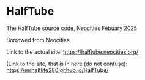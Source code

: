 # HalfTube
The HalfTube source code, Neocities Febuary 2025

Borrowed from Neocities

Link to the actual site: https://halftube.neocities.org/

(Link to the site, that is in here (do not confuse): https://mrhalflife280.github.io/HalfTube/
